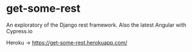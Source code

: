 # get-some-rest
An exploratory of the Django rest framework. Also the latest Angular with Cypress.io

Heroku -> https://get-some-rest.herokuapp.com/
